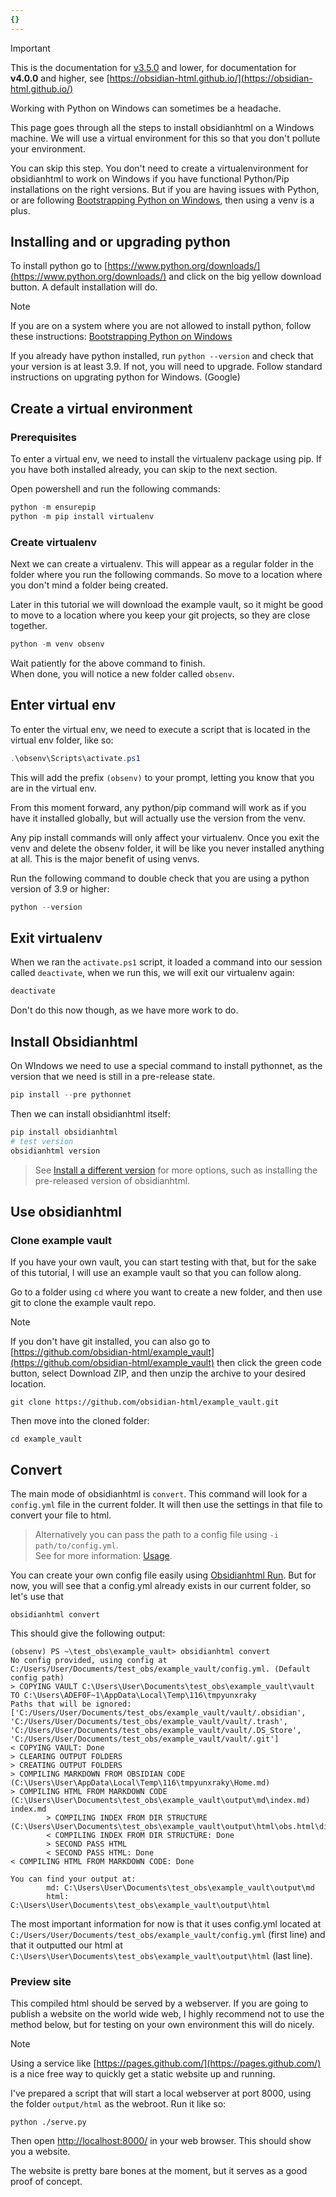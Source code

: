 ```yaml
---
{}
---
```

   
>[!important]   
> This is the documentation for [v3.5.0](../../Changelog/v3.5.0.md) and lower, for documentation for **v4.0.0** and higher, see [https://obsidian-html.github.io/](https://obsidian-html.github.io/)   
   
Working with Python on Windows can sometimes be a headache.   
   
This page goes through all the steps to install obsidianhtml on a Windows machine. We will use a virtual environment for this so that you don't pollute your environment.   
   
You can skip this step. You don't need to create a virtualenvironment for obsidianhtml to work on Windows if you have functional Python/Pip installations on the right versions. But if you are having issues with Python, or are following [Bootstrapping Python on Windows](../../Instructions/Tutorials/Specifics/Bootstrapping%20Python%20on%20Windows.md), then using a venv is a plus.   
   
## Installing and or upgrading python   
To install python go to [https://www.python.org/downloads/](https://www.python.org/downloads/) and click on the big yellow download button. A default installation will do.   
   
> [!note]   
> If you are on a system where you are not allowed to install python, follow these instructions: [Bootstrapping Python on Windows](../../Instructions/Tutorials/Specifics/Bootstrapping%20Python%20on%20Windows.md)   
   
If you already have python installed, run `python --version` and check that your version is at least 3.9. If not, you will need to upgrade. Follow standard instructions on upgrating python for Windows. (Google)   
   
## Create a virtual environment   
### Prerequisites   
To enter a virtual env, we need to install the virtualenv package using pip. If you have both installed already, you can skip to the next section.   
   
Open powershell and run the following commands:   
   
``` powershell
python -m ensurepip
python -m pip install virtualenv
```
   
   
### Create virtualenv   
Next we can create a virtualenv. This will appear as a regular folder in the folder where you run the following commands. So move to a location where you don't mind a folder being created.    
   
Later in this tutorial we will download the example vault, so it might be good to move to a location where you keep your git projects, so they are close together.   
   
``` powershell
python -m venv obsenv
```
   
   
Wait patiently for the above command to finish.   
When done, you will notice a new folder called `obsenv`.   
   
## Enter virtual env   
To enter the virtual env, we need to execute a script that is located in the virtual env folder, like so:   
``` powershell
.\obsenv\Scripts\activate.ps1
```
   
   
This will add the prefix `(obsenv)` to your prompt, letting you know that you are in the virtual env.   
   
From this moment forward, any python/pip command will work as if you have it installed globally, but will actually use the version from the venv.    
   
Any pip install commands will only affect your virtualenv. Once you exit the venv and delete the obsenv folder, it will be like you never installed anything at all. This is the major benefit of using venvs.   
   
Run the following command to double check that you are using a python version of 3.9 or higher:   
   
``` powershell
python --version
```
   
   
## Exit virtualenv   
When we ran the `activate.ps1` script, it loaded a command into our session called `deactivate`, when we run this, we will exit our virtualenv again:   
   
``` powershell
deactivate
```
   
   
Don't do this now though, as we have more work to do.   
   
## Install Obsidianhtml   
On WIndows we need to use a special command to install pythonnet, as the version that we need is still in a pre-release state.   
   
``` powershell
pip install --pre pythonnet 
```
   
   
Then we can install obsidianhtml itself:   
   
``` powershell
pip install obsidianhtml
# test version
obsidianhtml version
```
   
   
> See [Install a different version](../../Instructions/Install%20a%20different%20version.md) for more options, such as installing the pre-released version of obsidianhtml.   
   
   
## Use obsidianhtml   
### Clone example vault   
If you have your own vault, you can start testing with that, but for the sake of this tutorial, I will use an example vault so that you can follow along.   
   
Go to a folder using `cd` where you want to create a new folder, and then use git to clone the example vault repo.   
   
> [!note]    
> If you don't have git installed, you can also go to [https://github.com/obsidian-html/example_vault](https://github.com/obsidian-html/example_vault) then click the green code button, select Download ZIP, and then unzip the archive to your desired location.   
   
```
git clone https://github.com/obsidian-html/example_vault.git
```
   
   
Then move into the cloned folder:   
   
```
cd example_vault
```
   
   
## Convert   
The main mode of obsidianhtml is `convert`. This command will look for a `config.yml` file in the current folder. It will then use the settings in that file to convert your file to html.   
   
> Alternatively you can pass the path to a config file using `-i path/to/config.yml`.    
> See for more information: [Usage](../../Instructions/Usage.md).    
   
You can create your own config file easily using [Obsidianhtml Run](../../Instructions/Obsidianhtml%20Run.md). But for now, you will see that a config.yml already exists in our current folder, so let's use that   
   
```
obsidianhtml convert
```
   
   
This should give the following output:   
```
(obsenv) PS ~\test_obs\example_vault> obsidianhtml convert
No config provided, using config at C:/Users/User/Documents/test_obs/example_vault/config.yml. (Default config path)
> COPYING VAULT C:\Users\User\Documents\test_obs\example_vault\vault TO C:\Users\ADEF0F~1\AppData\Local\Temp\116\tmpyunxraky
Paths that will be ignored: ['C:/Users/User/Documents/test_obs/example_vault/vault/.obsidian', 'C:/Users/User/Documents/test_obs/example_vault/vault/.trash', 'C:/Users/User/Documents/test_obs/example_vault/vault/.DS_Store', 'C:/Users/User/Documents/test_obs/example_vault/vault/.git']
< COPYING VAULT: Done
> CLEARING OUTPUT FOLDERS
> CREATING OUTPUT FOLDERS
> COMPILING MARKDOWN FROM OBSIDIAN CODE (C:\Users\User\AppData\Local\Temp\116\tmpyunxraky\Home.md)
> COMPILING HTML FROM MARKDOWN CODE (C:\Users\User\Documents\test_obs\example_vault\output\md\index.md)
index.md
        > COMPILING INDEX FROM DIR STRUCTURE (C:\Users\User\Documents\test_obs\example_vault\output\html\obs.html\dir_index.html)
        < COMPILING INDEX FROM DIR STRUCTURE: Done
        > SECOND PASS HTML
        < SECOND PASS HTML: Done
< COMPILING HTML FROM MARKDOWN CODE: Done

You can find your output at:
        md: C:\Users\User\Documents\test_obs\example_vault\output\md
        html: C:\Users\User\Documents\test_obs\example_vault\output\html
```
   
   
The most important information for now is that it uses config.yml located at `C:/Users/User/Documents/test_obs/example_vault/config.yml` (first line) and that it outputted our html at `C:\Users\User\Documents\test_obs\example_vault\output\html` (last line).   
   
### Preview site   
This compiled html should be served by a webserver. If you are going to publish a website on the world wide web, I highly recommend not to use the method below, but for testing on your own environment this will do nicely.   
   
> [!note]    
> Using a service like [https://pages.github.com/](https://pages.github.com/) is a nice free way to quickly get a static website up and running.    
   
I've prepared a script that will start a local webserver at port 8000, using the folder `output/html` as the webroot. Run it like so:   
   
```
python ./serve.py
```
   
   
Then open [http://localhost:8000/](http://localhost:8000/) in your web browser. This should show you a website.   
   
The website is pretty bare bones at the moment, but it serves as a good proof of concept.